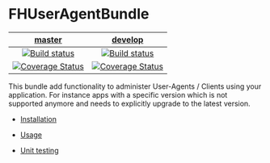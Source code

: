 # FHUserAgentBundle

| [master][master branch] | [develop][develop branch] |
|:----------------:|:----------:|
| [![Build status][master build status]][master build] | [![Build status][develop build status]][develop branch] |
| [![Coverage Status][master build coverage]][master coverage] | [![Coverage Status][develop build coverage]][develop coverage] |

This bundle add functionality to administer User-Agents / Clients using your application. For instance apps with a 
specific version which is not supported anymore and needs to explicitly upgrade to the latest version.

- [Installation](Resources/doc/installation.md)
- [Usage](Resources/doc/usage.md)
- [Unit testing](Resources/doc/unit_testing.md)

    [master branch]: https://github.com/freshheads/FHUserAgentBundle
    [master build]: https://travis-ci.org/freshheads/FHUserAgentBundle
    [master build status]: https://travis-ci.org/freshheads/FHUserAgentBundle.svg?branch=master
    [master coverage]: https://scrutinizer-ci.com/g/freshheads/FHUserAgentBundle/?branch=master
    [master build coverage]: https://img.shields.io/scrutinizer/coverage/g/freshheads/FHUserAgentBundle/master.svg?style=flat-square
    [develop branch]: https://github.com/freshheads/FHUserAgentBundle/tree/develop
    [develop build status]: https://travis-ci.org/freshheads/FHUserAgentBundle.svg?branch=develop
    [develop coverage]: https://scrutinizer-ci.com/g/freshheads/FHUserAgentBundle/?branch=develop
    [develop build coverage]: https://img.shields.io/scrutinizer/coverage/g/freshheads/FHUserAgentBundle/develop.svg?style=flat-square
